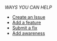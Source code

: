 
*WAYS YOU CAN HELP*

- [Create an Issue](https://github.com/appatalks/Epassafe/issues/new/choose)
- [Add a feature](https://docs.github.com/en/pull-requests/collaborating-with-pull-requests/proposing-changes-to-your-work-with-pull-requests/creating-a-pull-request)
- [Submit a fix](https://github.com/appatalks/Epassafe/issues)
- [Add awareness](https://www.howtogeek.com/141500/why-you-should-use-a-password-manager-and-how-to-get-started/)
